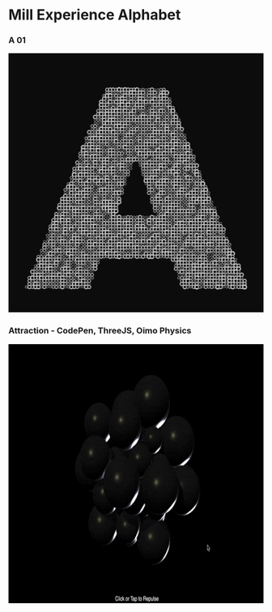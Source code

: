 # Mill Experience Alphabet

### A 01
<a href="https://github.com/mdooneymill/mill_exp_alphabet/tree/main/mill_exp_alphabet_a_01"><img src="mill_exp_alphabet_a_01/a.png" style="width:512px;height:512px" /></a>

### Attraction - CodePen, ThreeJS, Oimo Physics
<a href="https://codepen.io/Desmarkie/pen/BaJwvPW?editors=0010"><img src="attraction.gif" style="width:512px;height:512px" /></a>

